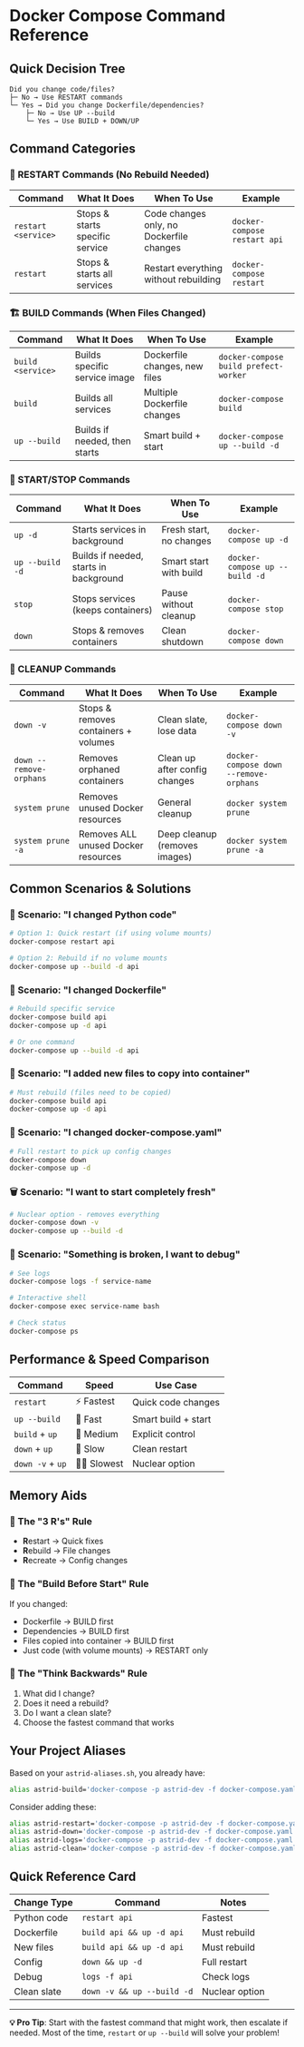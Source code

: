 # Docker Compose Command Reference

## Quick Decision Tree

```
Did you change code/files? 
├─ No → Use RESTART commands
└─ Yes → Did you change Dockerfile/dependencies?
    ├─ No → Use UP --build
    └─ Yes → Use BUILD + DOWN/UP
```

## Command Categories

### 🔄 RESTART Commands (No Rebuild Needed)
| Command | What It Does | When To Use | Example |
|---------|--------------|-------------|---------|
| `restart <service>` | Stops & starts specific service | Code changes only, no Dockerfile changes | `docker-compose restart api` |
| `restart` | Stops & starts all services | Restart everything without rebuilding | `docker-compose restart` |

### 🏗️ BUILD Commands (When Files Changed)
| Command | What It Does | When To Use | Example |
|---------|--------------|-------------|---------|
| `build <service>` | Builds specific service image | Dockerfile changes, new files | `docker-compose build prefect-worker` |
| `build` | Builds all services | Multiple Dockerfile changes | `docker-compose build` |
| `up --build` | Builds if needed, then starts | Smart build + start | `docker-compose up --build -d` |

### 🚀 START/STOP Commands
| Command | What It Does | When To Use | Example |
|---------|--------------|-------------|---------|
| `up -d` | Starts services in background | Fresh start, no changes | `docker-compose up -d` |
| `up --build -d` | Builds if needed, starts in background | Smart start with build | `docker-compose up --build -d` |
| `stop` | Stops services (keeps containers) | Pause without cleanup | `docker-compose stop` |
| `down` | Stops & removes containers | Clean shutdown | `docker-compose down` |

### 🧹 CLEANUP Commands
| Command | What It Does | When To Use | Example |
|---------|--------------|-------------|---------|
| `down -v` | Stops & removes containers + volumes | Clean slate, lose data | `docker-compose down -v` |
| `down --remove-orphans` | Removes orphaned containers | Clean up after config changes | `docker-compose down --remove-orphans` |
| `system prune` | Removes unused Docker resources | General cleanup | `docker system prune` |
| `system prune -a` | Removes ALL unused Docker resources | Deep cleanup (removes images) | `docker system prune -a` |

## Common Scenarios & Solutions

### 📝 Scenario: "I changed Python code"
```bash
# Option 1: Quick restart (if using volume mounts)
docker-compose restart api

# Option 2: Rebuild if no volume mounts
docker-compose up --build -d api
```

### 🐳 Scenario: "I changed Dockerfile"
```bash
# Rebuild specific service
docker-compose build api
docker-compose up -d api

# Or one command
docker-compose up --build -d api
```

### 📁 Scenario: "I added new files to copy into container"
```bash
# Must rebuild (files need to be copied)
docker-compose build api
docker-compose up -d api
```

### 🔧 Scenario: "I changed docker-compose.yaml"
```bash
# Full restart to pick up config changes
docker-compose down
docker-compose up -d
```

### 🗑️ Scenario: "I want to start completely fresh"
```bash
# Nuclear option - removes everything
docker-compose down -v
docker-compose up --build -d
```

### 🐛 Scenario: "Something is broken, I want to debug"
```bash
# See logs
docker-compose logs -f service-name

# Interactive shell
docker-compose exec service-name bash

# Check status
docker-compose ps
```

## Performance & Speed Comparison

| Command | Speed | Use Case |
|---------|-------|----------|
| `restart` | ⚡ Fastest | Quick code changes |
| `up --build` | 🚀 Fast | Smart build + start |
| `build` + `up` | 🐌 Medium | Explicit control |
| `down` + `up` | 🐌 Slow | Clean restart |
| `down -v` + `up` | 🐌🐌 Slowest | Nuclear option |

## Memory Aids

### 🎯 The "3 R's" Rule
- **R**estart → Quick fixes
- **R**ebuild → File changes  
- **R**ecreate → Config changes

### 🔄 The "Build Before Start" Rule
If you changed:
- Dockerfile → BUILD first
- Dependencies → BUILD first  
- Files copied into container → BUILD first
- Just code (with volume mounts) → RESTART only

### 🧠 The "Think Backwards" Rule
1. What did I change?
2. Does it need a rebuild?
3. Do I want a clean slate?
4. Choose the fastest command that works

## Your Project Aliases

Based on your `astrid-aliases.sh`, you already have:
```bash
alias astrid-build='docker-compose -p astrid-dev -f docker-compose.yaml up --build -d'
```

Consider adding these:
```bash
alias astrid-restart='docker-compose -p astrid-dev -f docker-compose.yaml restart'
alias astrid-down='docker-compose -p astrid-dev -f docker-compose.yaml down'
alias astrid-logs='docker-compose -p astrid-dev -f docker-compose.yaml logs -f'
alias astrid-clean='docker-compose -p astrid-dev -f docker-compose.yaml down -v && docker-compose -p astrid-dev -f docker-compose.yaml up --build -d'
```

## Quick Reference Card

| Change Type | Command | Notes |
|-------------|---------|-------|
| Python code | `restart api` | Fastest |
| Dockerfile | `build api && up -d api` | Must rebuild |
| New files | `build api && up -d api` | Must rebuild |
| Config | `down && up -d` | Full restart |
| Debug | `logs -f api` | Check logs |
| Clean slate | `down -v && up --build -d` | Nuclear option |

---

**💡 Pro Tip**: Start with the fastest command that might work, then escalate if needed. Most of the time, `restart` or `up --build` will solve your problem!

